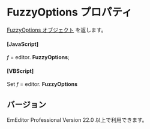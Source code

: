 # FuzzyOptions プロパティ

[FuzzyOptions オブジェクト](../fuzzy_options/index) を返します。

#### \[JavaScript\]

_f_ = editor. **FuzzyOptions**;

#### \[VBScript\]

Set _f_ = editor. **FuzzyOptions**

## バージョン

EmEditor Professional Version 22.0 以上で利用できます。